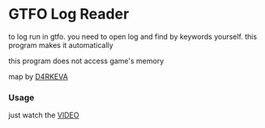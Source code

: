 # GTFO Log Reader
to log run in gtfo. you need to open log and find by keywords yourself. this program makes it automatically

this program does not access game's memory

map by [D4RKEVA](https://steamcommunity.com/sharedfiles/filedetails/?id=3166671266)
### Usage
just watch the [VIDEO](https://youtu.be/BziMp50_ECg)
